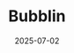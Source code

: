 ---
title: Bubblin
description: 4th Album「Bubblin」 収録曲 2025-07-02リリース
image:
date: 2025-07-02

# Badge style
style:
    background: "#b100cd"
    color: "#fff"
---